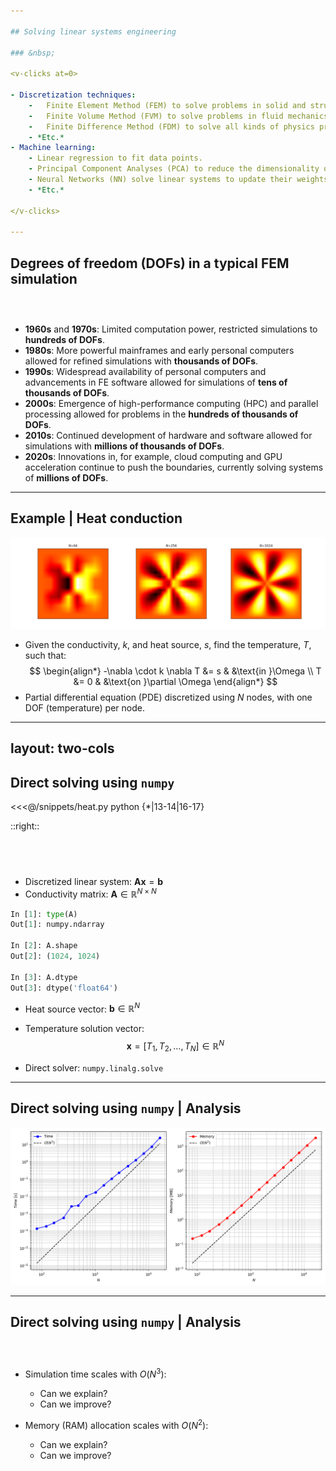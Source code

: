 ```yaml
---

## Solving linear systems engineering

### &nbsp;

<v-clicks at=0>

- Discretization techniques:
    -   Finite Element Method (FEM) to solve problems in solid and structural mechanics, heat transfer, electrodynamics, *etc.* on complex meshes.
    -   Finite Volume Method (FVM) to solve problems in fluid mechanics, heat transfer, *etc.* on complex meshes.
    -   Finite Difference Method (FDM) to solve all kinds of physics problems on structured grids.
    - *Etc.*
- Machine learning:
    - Linear regression to fit data points.
    - Principal Component Analyses (PCA) to reduce the dimensionality of data and models.
    - Neural Networks (NN) solve linear systems to update their weights.
    - *Etc.*

</v-clicks>

---
```


## Degrees of freedom (DOFs) in a typical FEM simulation

### &nbsp;

<v-clicks at=0>

- **1960s** and **1970s**: Limited computation power, restricted simulations to **hundreds of DOFs**. 
- **1980s**: More powerful mainframes and early personal computers allowed for refined simulations with **thousands of DOFs**.
- **1990s**: Widespread availability of personal computers and advancements in FE software allowed for simulations of **tens of thousands of DOFs**.
- **2000s**: Emergence of high-performance computing (HPC) and parallel processing allowed for problems in the **hundreds of thousands of DOFs**.
- **2010s**: Continued development of hardware and software allowed for simulations with **millions of thousands of DOFs**.
- **2020s**: Innovations in, for example, cloud computing and GPU acceleration continue to push the boundaries, currently solving systems of **millions of DOFs**.

</v-clicks>

---

## Example | Heat conduction

![Heat conduction](/images/Flower.png)

- Given the conductivity, $k$, and heat source, $s$, find the temperature, $T$, such that:
$$
\begin{align*}
-\nabla \cdot k \nabla T &= s & &\text{in }\Omega \\
T &= 0 & &\text{on }\partial \Omega
\end{align*}
$$
- Partial differential equation (PDE) discretized using $N$ nodes, with one DOF (temperature) per node.

---
layout: two-cols
---

## Direct solving using `numpy`

<<<@/snippets/heat.py python {*|13-14|16-17}

::right::

## &nbsp;

- Discretized linear system: $\mathbf{A}\mathbf{x} = \mathbf{b}$
- Conductivity matrix: $\mathbf{A} \in \mathbb{R}^{N\times N}$
```py {*}{lines: false}
In [1]: type(A)
Out[1]: numpy.ndarray

In [2]: A.shape
Out[2]: (1024, 1024)

In [3]: A.dtype
Out[3]: dtype('float64')
```

- Heat source vector: $\mathbf{b} \in \mathbb{R}^{N}$

<v-click at=2>

- Temperature solution vector: 
$$\mathbf{x} = [T_1, T_2, \ldots, T_N] \in \mathbb{R}^N$$

- Direct solver: `numpy.linalg.solve` 

</v-click>

---

## Direct solving using `numpy` | Analysis

![Numpy](/images/Direct_scaling.png)

---

## Direct solving using `numpy` | Analysis

### &nbsp;

- Simulation time scales with $O(N^3)$:
    - Can we explain?
    - Can we improve?

- Memory (RAM) allocation scales with $O(N^2)$:
    - Can we explain?
    - Can we improve?